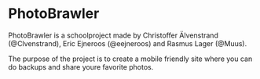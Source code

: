 PhotoBrawler
============

PhotoBrawler is a schoolproject made by Christoffer Älvenstrand (@Clvenstrand), Eric Ejneroos (@eejneroos) and Rasmus Lager (@Muus).

The purpose of the project is to create a mobile friendly site where you can do backups and share youre favorite photos.